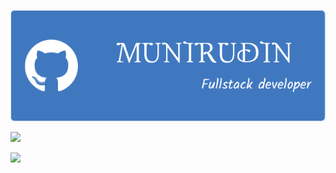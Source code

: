 <!--IMAGE-->
![2](https://github.com/munirudin26/munirudin26/blob/main/img/github-header-image%20(1).png)
<!--ICON-->

<p align="left">
  <a href="https://skillicons.dev">
    <img src="https://skillicons.dev/icons?i=cpp,mysql,nodejs,js,npm," />
  </a>
</p>

<p align="left">
  <a href="https://skillicons.dev">
    <img src="https://skillicons.dev/icons?i=php,vscode,dotnet,java," />
  </a>
</p>
